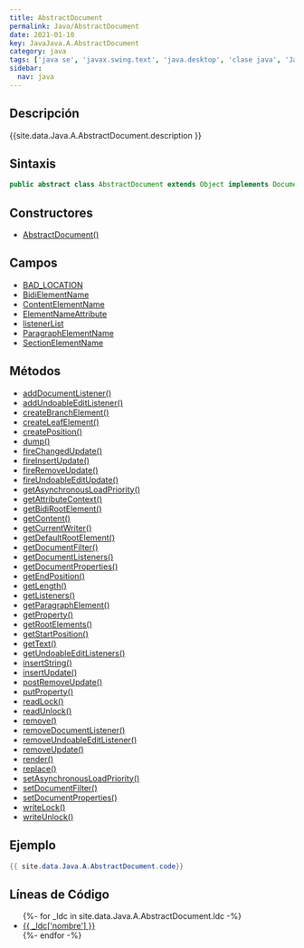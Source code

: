 ```yaml
---
title: AbstractDocument
permalink: Java/AbstractDocument
date: 2021-01-10
key: JavaJava.A.AbstractDocument
category: java
tags: ['java se', 'javax.swing.text', 'java.desktop', 'clase java', 'Java 1.0']
sidebar: 
  nav: java
---
```


## Descripción
{{site.data.Java.A.AbstractDocument.description }}

## Sintaxis
~~~java
public abstract class AbstractDocument extends Object implements Document, Serializable
~~~

## Constructores
* [AbstractDocument()](/Java/AbstractDocument/AbstractDocument/)

## Campos
* [BAD_LOCATION](/Java/AbstractDocument/BAD_LOCATION)
* [BidiElementName](/Java/AbstractDocument/BidiElementName)
* [ContentElementName](/Java/AbstractDocument/ContentElementName)
* [ElementNameAttribute](/Java/AbstractDocument/ElementNameAttribute)
* [listenerList](/Java/AbstractDocument/listenerList)
* [ParagraphElementName](/Java/AbstractDocument/ParagraphElementName)
* [SectionElementName](/Java/AbstractDocument/SectionElementName)

## Métodos
* [addDocumentListener()](/Java/AbstractDocument/addDocumentListener)
* [addUndoableEditListener()](/Java/AbstractDocument/addUndoableEditListener)
* [createBranchElement()](/Java/AbstractDocument/createBranchElement)
* [createLeafElement()](/Java/AbstractDocument/createLeafElement)
* [createPosition()](/Java/AbstractDocument/createPosition)
* [dump()](/Java/AbstractDocument/dump)
* [fireChangedUpdate()](/Java/AbstractDocument/fireChangedUpdate)
* [fireInsertUpdate()](/Java/AbstractDocument/fireInsertUpdate)
* [fireRemoveUpdate()](/Java/AbstractDocument/fireRemoveUpdate)
* [fireUndoableEditUpdate()](/Java/AbstractDocument/fireUndoableEditUpdate)
* [getAsynchronousLoadPriority()](/Java/AbstractDocument/getAsynchronousLoadPriority)
* [getAttributeContext()](/Java/AbstractDocument/getAttributeContext)
* [getBidiRootElement()](/Java/AbstractDocument/getBidiRootElement)
* [getContent()](/Java/AbstractDocument/getContent)
* [getCurrentWriter()](/Java/AbstractDocument/getCurrentWriter)
* [getDefaultRootElement()](/Java/AbstractDocument/getDefaultRootElement)
* [getDocumentFilter()](/Java/AbstractDocument/getDocumentFilter)
* [getDocumentListeners()](/Java/AbstractDocument/getDocumentListeners)
* [getDocumentProperties()](/Java/AbstractDocument/getDocumentProperties)
* [getEndPosition()](/Java/AbstractDocument/getEndPosition)
* [getLength()](/Java/AbstractDocument/getLength)
* [getListeners()](/Java/AbstractDocument/getListeners)
* [getParagraphElement()](/Java/AbstractDocument/getParagraphElement)
* [getProperty()](/Java/AbstractDocument/getProperty)
* [getRootElements()](/Java/AbstractDocument/getRootElements)
* [getStartPosition()](/Java/AbstractDocument/getStartPosition)
* [getText()](/Java/AbstractDocument/getText)
* [getUndoableEditListeners()](/Java/AbstractDocument/getUndoableEditListeners)
* [insertString()](/Java/AbstractDocument/insertString)
* [insertUpdate()](/Java/AbstractDocument/insertUpdate)
* [postRemoveUpdate()](/Java/AbstractDocument/postRemoveUpdate)
* [putProperty()](/Java/AbstractDocument/putProperty)
* [readLock()](/Java/AbstractDocument/readLock)
* [readUnlock()](/Java/AbstractDocument/readUnlock)
* [remove()](/Java/AbstractDocument/remove)
* [removeDocumentListener()](/Java/AbstractDocument/removeDocumentListener)
* [removeUndoableEditListener()](/Java/AbstractDocument/removeUndoableEditListener)
* [removeUpdate()](/Java/AbstractDocument/removeUpdate)
* [render()](/Java/AbstractDocument/render)
* [replace()](/Java/AbstractDocument/replace)
* [setAsynchronousLoadPriority()](/Java/AbstractDocument/setAsynchronousLoadPriority)
* [setDocumentFilter()](/Java/AbstractDocument/setDocumentFilter)
* [setDocumentProperties()](/Java/AbstractDocument/setDocumentProperties)
* [writeLock()](/Java/AbstractDocument/writeLock)
* [writeUnlock()](/Java/AbstractDocument/writeUnlock)

## Ejemplo
~~~java
{{ site.data.Java.A.AbstractDocument.code}}
~~~

## Líneas de Código
<ul>
{%- for _ldc in site.data.Java.A.AbstractDocument.ldc -%}
   <li>
       <a href="{{_ldc['url'] }}">{{ _ldc['nombre'] }}</a>
   </li>
{%- endfor -%}
</ul>
